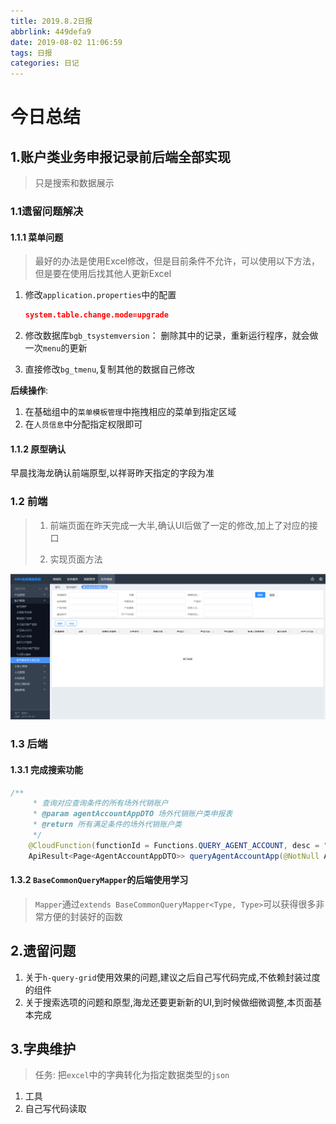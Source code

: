```yaml
---
title: 2019.8.2日报
abbrlink: 449defa9
date: 2019-08-02 11:06:59
tags: 日报
categories: 日记
---
```


<!--More-->

# 今日总结

## 1.账户类业务申报记录前后端全部实现

> 只是搜索和数据展示

### 1.1遗留问题解决

#### 1.1.1 菜单问题

> 最好的办法是使用Excel修改，但是目前条件不允许，可以使用以下方法，但是要在使用后找其他人更新Excel

1. 修改`application.properties`中的配置

   ```json
   system.table.change.mode=upgrade
   ```

2. 修改数据库`bgb_tsystemversion`： 删除其中的记录，重新运行程序，就会做一次`menu`的更新
3. 直接修改`bg_tmenu`,复制其他的数据自己修改

**后续操作**:

1. 在基础组中的`菜单模板管理`中拖拽相应的菜单到指定区域
2. 在`人员信息`中分配指定权限即可

#### 1.1.2 原型确认

早晨找海龙确认前端原型,以祥哥昨天指定的字段为准

### 1.2 前端

> 1. 前端页面在昨天完成一大半,确认UI后做了一定的修改,加上了对应的接口
>
> 2. 实现页面方法

![1564715322790](2019-8-2日报/1564715322790.png)

### 1.3 后端

#### 1.3.1 完成搜索功能

```java
/**
     * 查询对应查询条件的所有场外代销账户
     * @param agentAccountAppDTO 场外代销账户类申报表
     * @return 所有满足条件的场外代销账户类
     */
    @CloudFunction(functionId = Functions.QUERY_AGENT_ACCOUNT, desc = "查询对应查询条件的所有场外代销账户")
    ApiResult<Page<AgentAccountAppDTO>> queryAgentAccountApp(@NotNull AgentAccountAppDTO agentAccountAppDTO);
```

#### 1.3.2 `BaseCommonQueryMapper`的后端使用学习

> `Mapper`通过`extends BaseCommonQueryMapper<Type, Type>`可以获得很多非常方便的封装好的函数

## 2.遗留问题

1. 关于`h-query-grid`使用效果的问题,建议之后自己写代码完成,不依赖封装过度的组件
2. 关于搜索选项的问题和原型,海龙还要更新新的UI,到时候做细微调整,本页面基本完成

## 3.字典维护

> 任务: 把`excel`中的字典转化为指定数据类型的`json`

1. 工具
2. 自己写代码读取